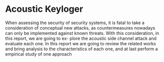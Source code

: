 # Acoustic Keyloger

When assessing the security of security systems, it is fatal to take a consideration of conceptual new attacks, as countermeasures nowadays can only be implemented against known threats. With this consideration, in this report, we are going to ex- plore the acoustic side channel attack and evaluate each one.
In this report we are going to review the related works and bring analysis to the characteristics of each one, and at last perform a empirical study of one approach

